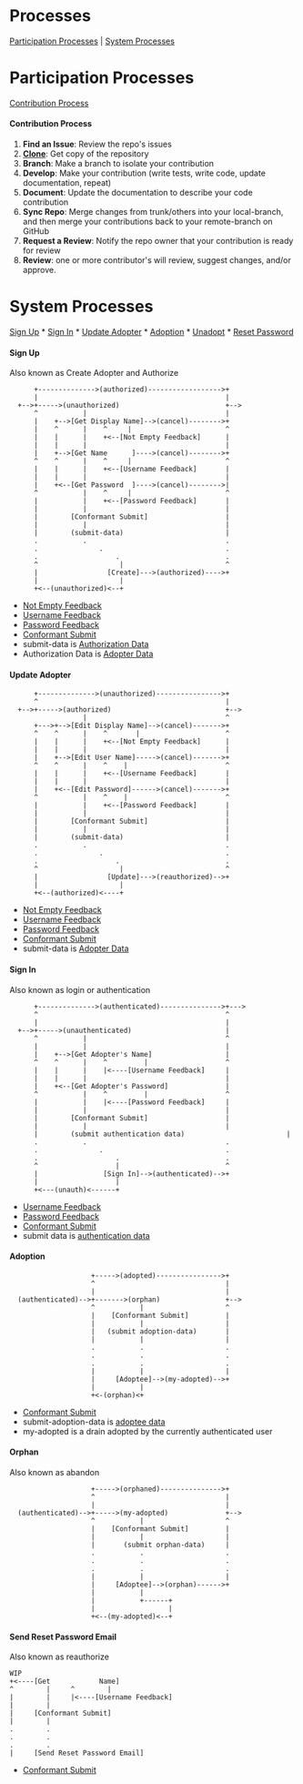 # Processes
[Participation Processes](#participatin-processes) |
[System Processes](#system-processes)

# Participation Processes

[Contribution Process](#contribution-process)

#### Contribution Process

1. **Find an Issue**: Review the repo's issues
1. [**Clone**](STARTUP.md#manual-setup): Get copy of the repository
1. **Branch**: Make a branch to isolate your contribution
1. **Develop**: Make your contribution (write tests, write code, update documentation, repeat)
1. **Document**: Update the documentation to describe your code contribution
1. **Sync Repo**: Merge changes from trunk/others into your local-branch, and then merge your contributions back to your remote-branch on GitHub
1. **Request a Review**: Notify the repo owner that your contribution is ready for review
1. **Review**: one or more contributor's will review, suggest changes, and/or approve.

# System Processes

[Sign Up](#sign-up) * [Sign In](#sign-in) * [Update Adopter](#update-adopter) * [Adoption](#adoption) * [Unadopt](#unadopt) * [Reset Password](#reset-password)

#### Sign Up
Also known as Create Adopter and Authorize

```
      +-------------->(authorized)------------------>+
      |                                              |
  +-->+----->(unauthorized)                          +-->
      ^           |                                  |
      |    +-->[Get Display Name]-->(cancel)-------->+
      |    ^      |    ^     |                       ^
      |    |      |    +<--[Not Empty Feedback]      |
      |    |      |                                  |
      |    +-->[Get Name      ]---->(cancel)-------->+
      ^    ^      |    ^     |                       ^
      |    |      |    +<--[Username Feedback]       |
      |    |      |                                  |
      |    +<--[Get Password  ]---->(cancel)-------->|
      ^           |    ^     |                       ^
      |           |    +<--[Password Feedback]       |
      |           |                                  |
      |        [Conformant Submit]                   |
      |           |                                  |
      |        (submit-data)                         |
      .           .                                  .
      .               .                              .
      .                   .                          .
      ^                    |                         ^
      |                 [Create]--->(authorized)---->+
      |                    |
      +<--(unauthorized)<--+
```
* [Not Empty Feedback](DEFINITIONS.md#not-empty-feedback)
* [Username Feedback](DEFINITIONS.md#username-feedback)
* [Password Feedback](DEFINITIONS.md#password-feedback)
* [Conformant Submit](DEFINITIONS.md#conformant-submit)
* submit-data is [Authorization Data](DEFINITIONS.md#authorization-data)
* Authorization Data is [Adopter Data](DEFINITIONS.md#adopter-data)

#### Update Adopter

```
      +-------------->(unauthorized)---------------->+
      ^                                              |  
  +-->+----->(authorized)                            +-->
                  |                                  ^
      +--->+-->[Edit Display Name]-->(cancel)------->+
      ^    ^      |    ^       |                     ^
      |    |      |    +<--[Not Empty Feedback]      |
      |    |      |                                  |
      |    +-->[Edit User Name]----->(cancel)------->+  
      ^    ^      |    ^    |                        ^
      |    |      |    +<--[Username Feedback]       |
      |    |      |                                  |
      |    +<--[Edit Password]------>(cancel)------->+
      ^           |    ^    |                        ^
      |           |    +<--[Password Feedback]       |
      |           |                                  |
      |        [Conformant Submit]                   |
      |           |                                  |
      |        (submit-data)                         |
      .           .                                  .
      .               .                              .
      .                   .                          .
      ^                    |                         ^
      |                 [Update]--->(reauthorized)-->+
      |                    |
      +<--(authorized)<----+   

```
* [Not Empty Feedback](DEFINITIONS.md#not-empty-feedback)
* [Username Feedback](DEFINITIONS.md#username-feedback)
* [Password Feedback](DEFINITIONS.md#password-feedback)
* [Conformant Submit](DEFINITIONS.md#conformant-submit)
* submit-data is [Adopter Data](DEFINITIONS.md#authorization-data)

#### Sign In
Also known as login or authentication
```  
      +-------------->(authenticated)--------------->+--->
      ^                                              ^
      |                                              |
  +-->+----->(unauthenticated)                       |  
      ^           |                                  ^
      |           |                                  |
      |    +-->[Get Adopter's Name]                  |
      ^    ^      |    ^         |                   ^  
      |    |      |    |<----[Username Feedback]     |  
      |    |      |                                  |
      |    +<--[Get Adopter's Password]              |
      ^           |    ^         |                   ^  
      |           |    |<----[Password Feedback]     |  
      |           |                                  |  
      |        [Conformant Submit]                   |
      |           |                                  |  
      |        (submit authentication data)                         |
      .           .                                  .
      .               .                              .
      .                   .                          .
      ^                   |                          ^
      |                [Sign In]-->(authenticated)-->+
      |                   |  
      +<---(unauth)<------+

```
* [Username Feedback](DEFINITIONS.md#username-feedback)
* [Password Feedback](DEFINITIONS.md#password-feedback)
* [Conformant Submit](DEFINITIONS.md#conformant-submit)
* submit data is [authentication data](DEFINITIONS.md#authentication-data)



#### Adoption

```
                    +----->(adopted)---------------->+
                    ^                                |
                    |                                |
  (authenticated)-->+------->(orphan)                +-->
                    ^           |                    ^
                    |    [Conformant Submit]         |
                    |           |                    |
                    |   (submit adoption-data)       |
                    |           |                    |
                    .           .                    .
                    .           .                    .
                    .           .                    .
                    |           |                    |
                    |     [Adoptee]-->(my-adopted)-->+
                    |           |
                    +<-(orphan)<+
```
* [Conformant Submit](DEFINITIONS.md#conformant-submit)
* submit-adoption-data is [adoptee data](#DEFINITIONS.md#adoptee-data)
* my-adopted is a drain adopted by the currently authenticated user

#### Orphan
Also known as abandon
```
                    +----->(orphaned)--------------->+
                    ^                                |
                    |                                |
  (authenticated)-->+----->(my-adopted)              +-->
                    ^           |                    ^
                    |    [Conformant Submit]         |
                    |           |                    |
                    |       (submit orphan-data)     |
                    .           .                    .
                    .           .                    .
                    .           .                    .
                    |           |                    |
                    |     [Adoptee]-->(orphan)------>+
                    |           |
                    |           +------+
                    |                  |  
                    +<--(my-adopted)<--+

```   

#### Send Reset Password Email
Also known as reauthorize

```
WIP
+<----[Get            Name]
^        |     ^        |
|        |     |<----[Username Feedback]
|        |   
|     [Conformant Submit]
|        |
.        .
.        .
.        .
|     [Send Reset Password Email]

```
* [Conformant Submit](DEFINITIONS.md#conformant-submit)
